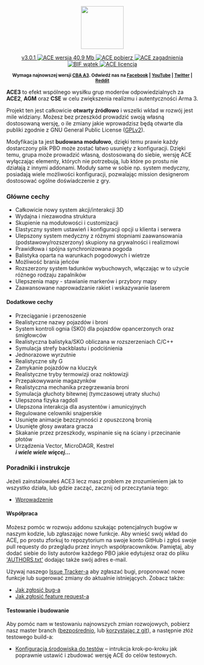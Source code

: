 <p align="center">
    <img src="https://github.com/acemod/ACE3/blob/master/extras/assets/logo/black/ACE3-Logo.jpg"
         height="112">
</p>
<p align="center">
    <a href="https://github.com/acemod/ACE3/releases">
    v3.0.1
        <img src="http://img.shields.io/badge/Wersja-3.0.1-blue.svg?style=flat"
             alt="ACE wersja">
    </a>
    <a href="https://github.com/acemod/ACE3/releases/download/v3.0.1/ace3_3.0.1.zip">
    40.9 Mb
        <img src="http://img.shields.io/badge/Pobierz-40.9_MB-green.svg?style=flat"
             alt="ACE pobierz">
    </a>
    <a href="https://github.com/acemod/ACE3/issues">
        <img src="http://img.shields.io/github/issues-raw/acemod/ACE3.svg?style=flat&label=Zagadnienia"
             alt="ACE zagadnienia">
    </a>
    <a href="http://forums.bistudio.com/showthread.php?191716-ACE3-A-collaborative-merger-between-AGM-CSE-and-ACE&p=2935435&viewfull=1#post2935435">
        <img src="https://img.shields.io/badge/BIF-Wątek-lightgrey.svg?style=flat"
             alt="BIF wątek">
    </a>
    <a href="https://github.com/acemod/ACE3/blob/master/LICENSE">
        <img src="http://img.shields.io/badge/Licencja-GPLv2-red.svg?style=flat"
             alt="ACE licencja">
    </a>
</p>
<p align="center"><sup><strong>Wymaga najnowszej wersji <a href="http://www.armaholic.com/page.php?id=18767">CBA A3</a>. Odwiedź nas na <a href="https://www.facebook.com/ACE3Mod">Facebook</a> | <a href="https://www.youtube.com/c/ACE3Mod">YouTube</a> | <a href="https://twitter.com/ACE3Mod">Twitter</a> | <a href="http://www.reddit.com/r/arma/search?q=ACE&restrict_sr=on&sort=new&t=all">Reddit</a></strong></sup></p>

**ACE3** to efekt wspólnego wysiłku grup moderów odpowiedzialnych za **ACE2**, **AGM** oraz **CSE** w celu zwiększenia realizmu i autentyczności Arma 3.

Projekt ten jest całkowicie **otwarty źródłowo** i wszelki wkład w rozwój jest mile widziany. Możesz bez przeszkód prowadzić swoją własną dostosowaną wersję, o ile zmiany jakie wprowadzisz będą otwarte dla publiki zgodnie z GNU General Public License ([GPLv2](https://github.com/acemod/ACE3/blob/master/LICENSE)).

Modyfikacja ta jest **budowana modułowo**, dzięki temu prawie każdy dostarczony plik PBO może zostać łatwo usunięty z konfiguracji. Dzięki temu, grupa może prowadzić własną, dostosowaną do siebie, wersję ACE wyłączając elementy, których nie potrzebują, lub które po prostu nie działają z innymi addonami. Moduły same w sobie np. system medyczny, posiadają wiele możliwości konfiguracji, pozwalając mission designerom dostosować ogólne doświadczenie z gry.

### Główne cechy
* Całkowicie nowy system akcji/interakcji 3D
* Wydajna i niezawodna struktura
* Skupienie na modułowości i customizacji
* Elastyczny system ustawień i konfiguracji opcji u klienta i serwera
* Ulepszony system medyczny z różnymi stopniami zaawansowania (podstawowy/rozszerzony) skupiony na grywalności i realizmowi
* Prawidłowa i spójna synchronizowana pogoda
* Balistyka oparta na warunkach pogodowych i wietrze
* Możliwość brania jeńców
* Rozszerzony system ładunków wybuchowych, włączając w to użycie różnego rodzaju zapalników
* Ulepszenia mapy - stawianie markerów i przybory mapy
* Zaawansowane naprowadzanie rakiet i wskazywanie laserem

#### Dodatkowe cechy
* Przeciąganie i przenoszenie
* Realistyczne nazwy pojazdów i broni
* System kontroli ognia (SKO) dla pojazdów opancerzonych oraz śmigłowców
* Realistyczna balistyka/SKO obliczana w rozszerzeniach C/C++
* Symulacja strefy backblastu i podciśnienia
* Jednorazowe wyrzutnie
* Realistyczne siły G
* Zamykanie pojazdów na kluczyk
* Realistyczne tryby termowizji oraz noktowizji
* Przepakowywanie magazynków
* Realistyczna mechanika przegrzewania broni
* Symulacja głuchoty bitewnej (tymczasowej utraty słuchu)
* Ulepszona fizyka ragdoll
* Ulepszona interakcja dla asystentów i amunicyjnych
* Regulowane celowniki snajperskie
* Usunięte animacje bezczynności z opuszczoną bronią
* Usunięte głosy awatara gracza
* Skakanie przez przeszkody, wspinanie się na ściany i przecinanie płotów
* Urządzenia Vector, MicroDAGR, Kestrel<br>
***i wiele wiele więcej...***

### Poradniki i instrukcje
Jeżeli zainstalowałeś ACE3 lecz masz problem ze zrozumieniem jak to wszystko działa, lub gdzie zacząć, zacznij od przeczytania tego:
* [Wprowadzenie](http://ace3mod.com/wiki/user/getting-started.html)

#### Współpraca
Możesz pomóc w rozwoju addonu szukając potencjalnych bugów w naszym kodzie, lub zgłaszając nowe funkcje. Aby wnieść swój wkład do ACE, po prostu zforkuj to repozytorium na swoje konto GitHub i zgłoś swoje pull requesty do przeglądu przez innych współpracowników. Pamiętaj, aby dodać siebie do listy autorów każdego PBO jakie edytujesz oraz do pliku ['AUTHORS.txt'](https://github.com/acemod/ACE3/blob/master/AUTHORS.txt) dodając także swój adres e-mail.

Używaj naszego [Issue Tracker-a](https://github.com/acemod/ACE3/issues) aby zgłaszać bugi, proponować nowe funkcje lub sugerować zmiany do aktualnie istniejących. Zobacz także:
* [Jak zgłosić bug-a](http://ace3mod.com/wiki/user/how-to-report-an-issue.html)
* [Jak zgłosić feature request-a](http://ace3mod.com/wiki/user/how-to-make-a-feature-request.html)

#### Testowanie i budowanie
Aby pomóc nam w testowaniu najnowszych zmian rozwojowych, pobierz nasz master branch ([bezpośrednio](https://github.com/acemod/ACE3/archive/master.zip), lub [korzystając z git](https://help.github.com/articles/fetching-a-remote/)), a następnie złóż testowego build-a:
* [Konfiguracja środowiska do testów](http://ace3mod.com/wiki/development/setting-up-the-development-environment.html) – intrukcja krok-po-kroku jak poprawnie ustawić i zbudować wersję ACE do celów testowych.
